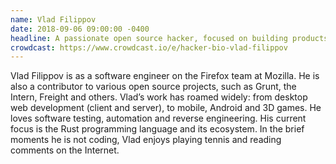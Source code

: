 ```yaml
---
name: Vlad Filippov
date: 2018-09-06 09:00:00 -0400
headline: A passionate open source hacker, focused on building products and exciting software. 
crowdcast: https://www.crowdcast.io/e/hacker-bio-vlad-filippov
---
```


Vlad Filippov is as a software engineer on the Firefox team at Mozilla. He is also a contributor to various open source projects, such as Grunt, the Intern, Freight and others. Vlad’s work has roamed widely: from desktop web development (client and server), to mobile, Android and 3D games. He loves software testing, automation and reverse engineering. His current focus is the Rust programming language and its ecosystem. In the brief moments he is not coding, Vlad enjoys playing tennis and reading comments on the Internet.
